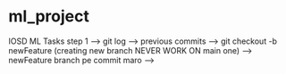 # ml_project
IOSD ML Tasks
step 1 --> git log --> previous commits
       --> git checkout -b newFeature (creating new branch  NEVER WORK ON main one)
       --> newFeature branch pe commit maro
       --> 